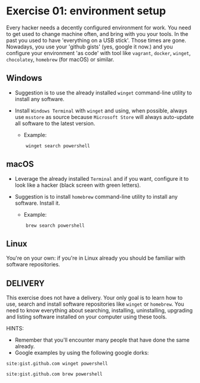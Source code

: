 # Exercise 01: environment setup

Every hacker needs a decently configured environment for work. You need to get used to change machine often, and bring with you your tools. In the past you used to have 'everything on a USB stick'. Those times are gone. Nowadays, you use your 'github gists' (yes, google it now.) and you configure your environment 'as code' with tool like `vagrant`, `docker`, `winget`, `chocolatey`, `homebrew` (for macOS) or similar. 

## Windows
- Suggestion is to use the already installed `winget` command-line utility to install any software. 
- Install `Windows Terminal` with `winget` and using, when possible, always use `msstore` as source because `Microsoft Store` will always auto-update all software to the latest version. 
    - Example:

    ```
        winget search powershell
    ```

## macOS
- Leverage the already installed `Terminal` and if you want, configure it to look like a hacker (black screen with green letters).
- Suggestion is to install `homebrew` command-line utility to install any software. Install it. 
    - Example:

    ```
        brew search powershell
    ```


## Linux
You're on your own: if you're in Linux already you should be familiar with software repositories. 

## DELIVERY
This exercise does not have a delivery. Your only goal is to learn how to use, search and install software repositories like `winget` or `homebrew`. You need to know everything about searching, installing, uninstalling, upgrading and listing software installed on your computer using these tools.

HINTS:
- Remember that you'll encounter many people that have done the same already. 
- Google examples by using the following google dorks: 

```
site:gist.github.com winget powershell
```

```
site:gist.github.com brew powershell
```